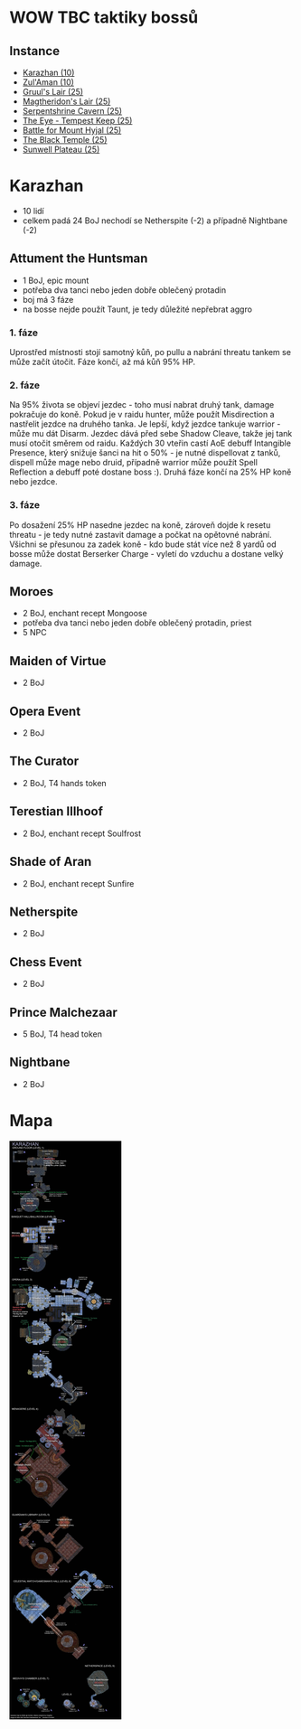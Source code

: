 # WOW TBC taktiky bossů

## Instance
- [Karazhan (10)](kz.md)
- [Zul'Aman (10)](za.md)
- [Gruul's Lair (25)](gl.md)
- [Magtheridon's Lair (25)](ml.md)
- [Serpentshrine Cavern (25)](ssc.md)
- [The Eye - Tempest Keep (25)](tk.md)
- [Battle for Mount Hyjal (25)](mh.md)
- [The Black Temple (25)](bt.md)
- [Sunwell Plateau (25)](swp.md)

# Karazhan
- 10 lidí
- celkem padá 24 BoJ nechodí se Netherspite (-2) a případně Nightbane (-2)

## Attument the Huntsman
- 1 BoJ, epic mount
- potřeba dva tanci nebo jeden dobře oblečený protadin
- boj má 3 fáze
- na bosse nejde použít Taunt, je tedy důležité nepřebrat aggro

### 1. fáze
Uprostřed místnosti stojí samotný kůň, po pullu a nabrání threatu tankem se může začít útočit. Fáze končí, až má kůň 95% HP.
### 2. fáze
Na 95% života se objeví jezdec - toho musí nabrat druhý tank, damage pokračuje do koně. Pokud je v raidu hunter, může použít Misdirection a nastřelit jezdce na druhého tanka. Je lepší, když jezdce tankuje warrior - může mu dát Disarm. Jezdec dává před sebe Shadow Cleave, takže jej tank musí otočit směrem od raidu. Každých 30 vteřin castí AoE debuff Intangible Presence, který snižuje šanci na hit o 50% - je nutné dispellovat z tanků, dispell může mage nebo druid, případně warrior může použít Spell Reflection a debuff poté dostane boss :). Druhá fáze končí na 25% HP koně nebo jezdce.
### 3. fáze
Po dosažení 25% HP nasedne jezdec na koně, zároveň dojde k resetu threatu - je tedy nutné zastavit damage a počkat na opětovné nabrání. Všichni se přesunou za zadek koně - kdo bude stát více než 8 yardů od bosse může dostat Berserker Charge - vyletí do vzduchu a dostane velký damage.

## Moroes
- 2 BoJ, enchant recept Mongoose
- potřeba dva tanci nebo jeden dobře oblečený protadin, priest
- 5 NPC

## Maiden of Virtue
- 2 BoJ

## Opera Event
- 2 BoJ

## The Curator
- 2 BoJ, T4 hands token

## Terestian Illhoof
- 2 BoJ, enchant recept Soulfrost

## Shade of Aran
- 2 BoJ, enchant recept Sunfire

## Netherspite
- 2 BoJ

## Chess Event
- 2 BoJ

## Prince Malchezaar
- 5 BoJ, T4 head token

## Nightbane
- 2 BoJ

# Mapa
[![mapa](images/kz-map.jpg)](images/kz-map.jpg)
